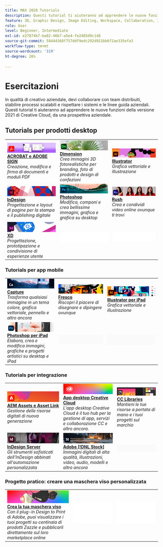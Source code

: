 ```yaml
---
title: MAX 2020 Tutorials
description: Questi tutorial ti aiuteranno ad apprendere le nuove funzioni della versione 2021 di Creative Cloud, da una prospettiva aziendale
feature: 3D, Graphic Design, Image Editing, Workspace, Collaboration, Integrations, Workflow
role: User
level: Beginner, Intermediate
exl-id: e27874b7-ba02-46b7-a5e4-fe2485d9c148
source-git-commit: 58444368f757ddf9edc292d921bb6f2ae335efa3
workflow-type: tm+mt
source-wordcount: '319'
ht-degree: 26%

---
```


# Esercitazioni

In qualità di creativo aziendale, devi collaborare con team distribuiti, stabilire processi scalabili e rispettare i sistemi e le linee guida aziendali. Questi tutorial ti aiuteranno ad apprendere le nuove funzioni della versione 2021 di Creative Cloud, da una prospettiva aziendale.

## Tutorials per prodotti desktop

<table style="table-layout:fixed">
<tr>
 <td>
    <a href="acrobat-sign.md">
      <img alt="ACROBAT e ADOBE SIGN" src="../assets/DC.jpg" />
    </a>
    <div>
    <a href="acrobat-sign.md"><strong>ACROBAT e ADOBE SIGN</strong></a>
    </div>
    <em>Creazione, modifica e firma di documenti e moduli PDF</em>
    <br>
  </td>
  <td>
    <a href="dimension.md">
      <img alt="Dimension" src="../assets/Dimenio.jpg" />
    </a>
    <div>
    <a href="dimension.md"><strong>Dimension</strong></a>
    </div>
    <em>Crea immagini 3D fotorealistiche per branding, foto di prodotti e design di confezioni</em>
    <br>
  </td>
  <td>
    <a href="illustrator.md">
      <img alt="Illustrator" src="../assets/Illustrator.jpg" />
    </a>
    <div>
    <a href="illustrator.md"><strong>Illustrator</strong></a>
    </div>
    <em>Grafica vettoriale e illustrazione</em>
    <br>
  </td>
</tr>
<tr>
 <td>
    <a href="indesign.md">
      <img alt="InDesign" src="../assets/InDesign.jpg" />
    </a>
    <div>
    <a href="indesign.md"><strong>InDesign</strong></a>
    </div>
    <em>Progettazione e layout di pagine per la stampa e il publishing digitale</em>
    <br>
  </td>
  <td>
    <a href="photoshop.md">
      <img alt="Photoshop" src="../assets/Photoshop.jpg" />
    </a>
    <div>
    <a href="photoshop.md"><strong>Photoshop</strong></a>
    </div>
    <em>Modifica, componi e crea bellissime immagini, grafica e grafica su desktop</em>
    <br>
  </td>
  <td>
    <a href="rush.md">
      <img alt="Rush" src="../assets/Rush.jpg" />
    </a>
    <div>
    <a href="rush.md"><strong>Rush</strong></a>
    </div>
    <em>Crea e condividi video online ovunque ti trovi</em>
    <br>
  </td>
</tr>
<tr>
 <td>
    <a href="xd.md">
      <img alt="XD" src="../assets/XD.jpg" />
    </a>
    <div>
    <a href="xd.md"><strong>XD</strong></a>
    </div>
    <em>Progettazione, prototipazione e condivisione di esperienze utente</em>
    <br>
  </td>
  <td>
    <img alt="Spaziatore" src="../assets/WhiteBanner_Spacer.png" />
    <div>
    <br>
  </td>
  <td>
    <img alt="Spaziatore" src="../assets/WhiteBanner_Spacer.png" />
    <div>
    <br>
  </td>
</tr>
</table>

### Tutorials per app mobile

<table style="table-layout:fixed">
<tr>
 <td>
    <a href="capture.md">
      <img alt="Capture" src="../assets/Capture.jpg" />
    </a>
    <div>
    <a href="capture.md"><strong>Capture</strong></a>
    </div>
    <em>Trasforma qualsiasi immagine in un tema colore, grafica vettoriale, pennello e altro ancora</em>
    <br>
  </td>
  <td>
    <a href="fresco.md">
      <img alt="Fresco" src="../assets/Fresco.jpg" />
    </a>
    <div>
    <a href="fresco.md"><strong>Fresco</strong></a>
    </div>
    <em>Riscopri il piacere di disegnare e dipingere ovunque</em>
    <br>
  </td>
  <td>
    <a href="illustratoripad.md">
      <img alt="Illustrator per iPad" src="../assets/AIoniPad.jpg" />
    </a>
    <div>
    <a href="illustratoripad.md"><strong>Illustrator per iPad</strong></a>
    </div>
    <em>Grafica vettoriale e illustrazione</em>
    <br>
  </td>
</tr>
<tr>
 <td>
    <a href="photoshopipad.md">
      <img alt="Photoshop per iPad" src="../assets/PSoniPad.jpg" />
    </a>
    <div>
    <a href="photoshopipad.md"><strong>Photoshop per iPad</strong></a>
    </div>
    <em>Elabora, crea e modifica immagini, grafiche e progetti artistici su desktop e iPad</em>
    <br>
  </td>
  <td>
    <img alt="Spaziatore" src="../assets/GrayBanner_Spacer.png" />
    <div>
    <br>
  </td>
  <td>
    <img alt="Spaziatore" src="../assets/GrayBanner_Spacer.png" />
    <div>
    <br>
  </td>
</tr>
</table>

### Tutorials per integrazione

<table style="table-layout:fixed">
<tr>
 <td>
    <a href="aem.md">
      <img alt="AEM Assets e Asset Link" src="../assets/AEM.jpg" />
    </a>
    <div>
    <a href="aem.md"><strong>AEM Assets e Asset Link</strong></a>
    </div>
    <em>Gestione delle risorse digitali di nuova generazione</em>
    <br>
  </td>
  <td>
    <a href="creativeclouddesktopapp.md">
      <img alt="App desktop Creative Cloud" src="../assets/CCDA.jpg" />
    </a>
    <div>
    <a href="creativeclouddesktopapp.md"><strong>App desktop Creative Cloud</strong></a>
    </div>
    <em>L'app desktop Creative Cloud è il tuo hub per la gestione di app, servizi e collaborazione CC e altro ancora.</em>
    <br>
  </td>
  <td>
    <a href="cclibraries.md">
      <img alt="CC Libraries" src="../assets/CCLibs.jpg" />
    </a>
    <div>
    <a href="cclibraries.md"><strong>CC Libraries</strong></a>
    </div>
    <em>Mantieni le tue risorse a portata di mano e i tuoi progetti sul marchio</em>
    <br>
  </td>
</tr>
<tr>
<td>
    <a href="indesignserver.md">
      <img alt="InDesign Server" src="../assets/InDesignServer.jpg" />
    </a>
    <div>
    <a href="indesignserver.md"><strong>InDesign Server</strong></a>
    </div>
    <em>Gli strumenti sofisticati dell'InDesign abbinati all'automazione personalizzata</em>
    <br>
  </td>
 <td>
    <a href="stock.md">
      <img alt="Adobe Stock" src="../assets/Stock.jpg" />
    </a>
    <div>
    <a href="stock.md"><strong>Adobe [!DNL Stock]</strong></a>
    </div>
    <em>Immagini digitali di alta qualità, illustrazioni, video, audio, modelli e altro ancora</em>
    <br>
  </td>
  <td>
    <img alt="Spaziatore" src="../assets/GrayBanner_Spacer.png" />
    <div>
    <br>
  </td>
</tr>
</table>

### Progetto pratico: creare una maschera viso personalizzata

<table style="table-layout:fixed">
<tr>
 <td>
    <a href="handsonproject.md">
      <img alt="Crea la tua maschera viso" src="../assets/faceMaskSplash.jpg" />
    </a>
    <div>
    <a href="handsonproject.md"><strong>Crea la tua maschera viso</strong></a>
    </div>
    <em>Con il plug-in Design to Print di Adobe, puoi visualizzare i tuoi progetti su centinaia di prodotti Zazzle e pubblicarli direttamente sul loro marketplace online</em>
    <br>
  </td>
  <td>
    <img alt="Spaziatore" src="../assets/Whitespacer.png" />
    <div>
    <br>
  </td>
  <td>
    <img alt="Spaziatore" src="../assets/Whitespacer.png" />
    <div>
    <br>
  </td>
</tr>
</table>
